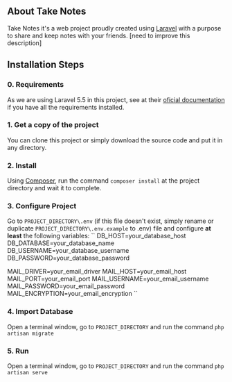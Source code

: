 ## About Take Notes
Take Notes it's a web project proudly created using [Laravel](https://github.com/laravel/laravel) with a purpose to share and keep notes with your friends.
[need to improve this description]

## Installation Steps
### 0. Requirements
As we are using Laravel 5.5 in this project, see at their [oficial documentation](https://laravel.com/docs/5.5/installation) if you have all the requirements installed.

### 1. Get a copy of the project
You can clone this project or simply download the source code and put it in any directory.

### 2. Install
Using [Composer](https://getcomposer.org/), run the command ``composer install`` at the project directory and wait it to complete.

### 3. Configure Project
Go to ``PROJECT_DIRECTORY\.env`` (if this file doesn't exist, simply rename or duplicate ``PROJECT_DIRECTORY\.env.example`` to .env) file and configure **at least** the following variables:
``
DB_HOST=your_database_host
DB_DATABASE=your_database_name
DB_USERNAME=your_database_username
DB_PASSWORD=your_database_password

MAIL_DRIVER=your_email_driver
MAIL_HOST=your_email_host
MAIL_PORT=your_email_port
MAIL_USERNAME=your_email_username
MAIL_PASSWORD=your_email_password
MAIL_ENCRYPTION=your_email_encryption
``

### 4. Import Database
Open a terminal window, go to ``PROJECT_DIRECTORY`` and run the command ``php artisan migrate``

### 5. Run
Open a terminal window, go to ``PROJECT_DIRECTORY`` and run the command ``php artisan serve``